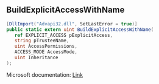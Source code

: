 ## BuildExplicitAccessWithName

```csharp
[DllImport("Advapi32.dll", SetLastError = true)]
public static extern uint BuildExplicitAccessWithName(
   ref EXPLICIT_ACCESS pExplicitAccess,
   string pTrusteeName,
   uint AccessPermissions,
   ACCESS_MODE AccessMode,
   uint Inheritance
);
```

Microsoft documentation: [Link](https://docs.microsoft.com/en-us/windows/win32/api/aclapi/nf-aclapi-buildexplicitaccesswithnamea)
